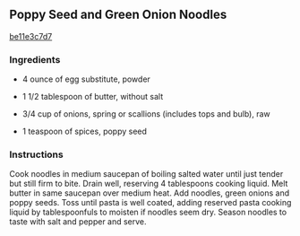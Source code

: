 ## Poppy Seed and Green Onion Noodles

[be11e3c7d7](http://www.epicurious.com/recipes/food/views/poppy-seed-and-green-onion-noodles-3030)

### Ingredients

 - 4 ounce of egg substitute, powder

 - 1 1/2 tablespoon of butter, without salt

 - 3/4 cup of onions, spring or scallions (includes tops and bulb), raw

 - 1 teaspoon of spices, poppy seed

### Instructions

Cook noodles in medium saucepan of boiling salted water until just tender but still firm to bite. Drain well, reserving 4 tablespoons cooking liquid. Melt butter in same saucepan over medium heat. Add noodles, green onions and poppy seeds. Toss until pasta is well coated, adding reserved pasta cooking liquid by tablespoonfuls to moisten if noodles seem dry. Season noodles to taste with salt and pepper and serve.